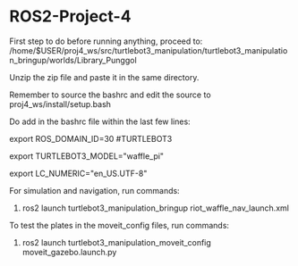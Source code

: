 # ROS2-Project-4
First step to do before running anything, proceed to: /home/$USER/proj4_ws/src/turtlebot3_manipulation/turtlebot3_manipulation_bringup/worlds/Library_Punggol

Unzip the zip file and paste it in the same directory.

Remember to source the bashrc and edit the source to proj4_ws/install/setup.bash

Do add in the bashrc file within the last few lines:

export ROS_DOMAIN_ID=30 #TURTLEBOT3

export TURTLEBOT3_MODEL="waffle_pi"

export LC_NUMERIC="en_US.UTF-8"

For simulation and navigation, run commands:
1) ros2 launch turtlebot3_manipulation_bringup riot_waffle_nav_launch.xml

To test the plates in the moveit_config files, run commands:
1) ros2 launch turtlebot3_manipulation_moveit_config moveit_gazebo.launch.py 
